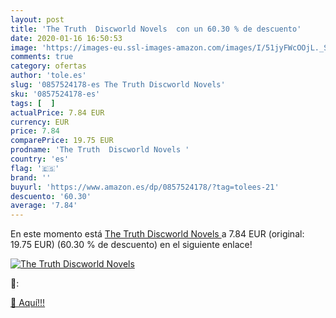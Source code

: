 ```yaml
---
layout: post
title: 'The Truth  Discworld Novels  con un 60.30 % de descuento'
date: 2020-01-16 16:50:53
image: 'https://images-eu.ssl-images-amazon.com/images/I/51jyFWcOOjL._SL400_.jpg'
comments: true
category: ofertas
author: 'tole.es'
slug: '0857524178-es The Truth Discworld Novels'
sku: '0857524178-es'
tags: [  ]
actualPrice: 7.84 EUR
currency: EUR
price: 7.84
comparePrice: 19.75 EUR
prodname: 'The Truth  Discworld Novels '
country: 'es'
flag: '🇪🇸'
brand: ''
buyurl: 'https://www.amazon.es/dp/0857524178/?tag=tolees-21'
descuento: '60.30'
average: '7.84'
---
```


En este momento está [The Truth  Discworld Novels ](https://www.amazon.es/dp/0857524178/?tag=tolees-21) a 7.84 EUR (original: 19.75 EUR) (60.30 %  de descuento) en el siguiente enlace!

[![The Truth  Discworld Novels ](https://images-eu.ssl-images-amazon.com/images/I/51jyFWcOOjL._SL400_.jpg)](https://www.amazon.es/dp/0857524178/?tag=tolees-21)

🔎:


[🛒 Aquí!!!](https://www.amazon.es/dp/0857524178/?tag=tolees-21)
